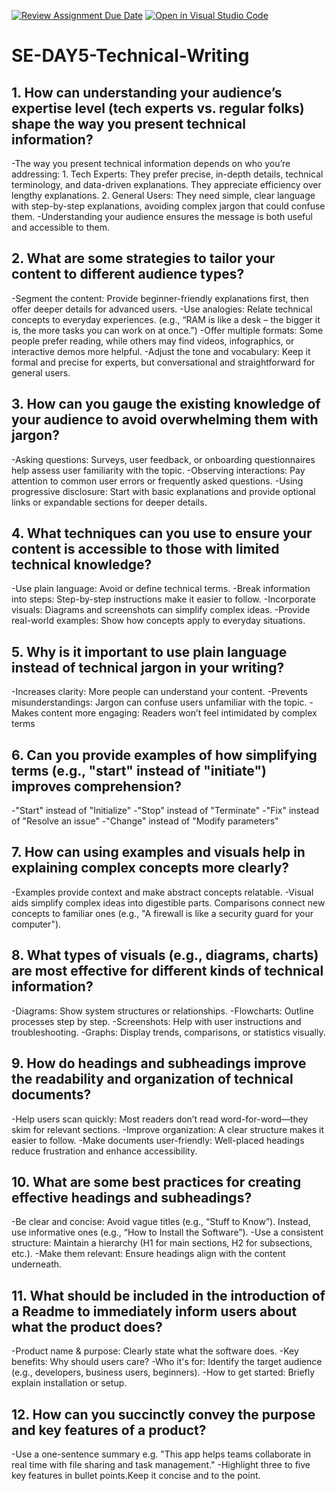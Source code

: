 [![Review Assignment Due Date](https://classroom.github.com/assets/deadline-readme-button-22041afd0340ce965d47ae6ef1cefeee28c7c493a6346c4f15d667ab976d596c.svg)](https://classroom.github.com/a/zsAR-pyY)
[![Open in Visual Studio Code](https://classroom.github.com/assets/open-in-vscode-2e0aaae1b6195c2367325f4f02e2d04e9abb55f0b24a779b69b11b9e10269abc.svg)](https://classroom.github.com/online_ide?assignment_repo_id=18791445&assignment_repo_type=AssignmentRepo)
# SE-DAY5-Technical-Writing
## 1. How can understanding your audience’s expertise level (tech experts vs. regular folks) shape the way you present technical information?
-The way you present technical information depends on who you’re addressing:
    1. Tech Experts: They prefer precise, in-depth details, technical terminology, and data-driven explanations. They appreciate efficiency over lengthy explanations.
    2. General Users: They need simple, clear language with step-by-step explanations, avoiding complex jargon that could confuse them.
-Understanding your audience ensures the message is both useful and accessible to them.


## 2. What are some strategies to tailor your content to different audience types?
-Segment the content: Provide beginner-friendly explanations first, then offer deeper details for advanced users.
-Use analogies: Relate technical concepts to everyday experiences. (e.g., “RAM is like a desk – the bigger it is, the more tasks you can work on at once.”)
-Offer multiple formats: Some people prefer reading, while others may find videos, infographics, or interactive demos more helpful.
-Adjust the tone and vocabulary: Keep it formal and precise for experts, but conversational and straightforward for general users.

## 3. How can you gauge the existing knowledge of your audience to avoid overwhelming them with jargon?
-Asking questions: Surveys, user feedback, or onboarding questionnaires help assess user familiarity with the topic.
-Observing interactions: Pay attention to common user errors or frequently asked questions.
-Using progressive disclosure: Start with basic explanations and provide optional links or expandable sections for deeper details.

## 4. What techniques can you use to ensure your content is accessible to those with limited technical knowledge?
-Use plain language: Avoid or define technical terms.
-Break information into steps: Step-by-step instructions make it easier to follow.
-Incorporate visuals: Diagrams and screenshots can simplify complex ideas.
-Provide real-world examples: Show how concepts apply to everyday situations.

## 5. Why is it important to use plain language instead of technical jargon in your writing?
-Increases clarity: More people can understand your content.
-Prevents misunderstandings: Jargon can confuse users unfamiliar with the topic.
-Makes content more engaging: Readers won’t feel intimidated by complex terms

## 6. Can you provide examples of how simplifying terms (e.g., "start" instead of "initiate") improves comprehension?
-"Start" instead of "Initialize"
-"Stop" instead of "Terminate"
-"Fix" instead of "Resolve an issue"
-"Change" instead of "Modify parameters"

## 7. How can using examples and visuals help in explaining complex concepts more clearly?
-Examples provide context and make abstract concepts relatable.
-Visual aids simplify complex ideas into digestible parts.
Comparisons connect new concepts to familiar ones (e.g., "A firewall is like a security guard for your computer").

## 8. What types of visuals (e.g., diagrams, charts) are most effective for different kinds of technical information?
-Diagrams: Show system structures or relationships.
-Flowcharts: Outline processes step by step.
-Screenshots: Help with user instructions and troubleshooting.
-Graphs: Display trends, comparisons, or statistics visually.

## 9. How do headings and subheadings improve the readability and organization of technical documents?
-Help users scan quickly: Most readers don’t read word-for-word—they skim for relevant sections.
-Improve organization: A clear structure makes it easier to follow.
-Make documents user-friendly: Well-placed headings reduce frustration and enhance accessibility.

## 10. What are some best practices for creating effective headings and subheadings?
-Be clear and concise: Avoid vague titles (e.g., “Stuff to Know”). Instead, use informative ones (e.g., “How to Install the Software”).
-Use a consistent structure: Maintain a hierarchy (H1 for main sections, H2 for subsections, etc.).
-Make them relevant: Ensure headings align with the content underneath.

## 11. What should be included in the introduction of a Readme to immediately inform users about what the product does?
-Product name & purpose: Clearly state what the software does.
-Key benefits: Why should users care?
-Who it's for: Identify the target audience (e.g., developers, business users, beginners).
-How to get started: Briefly explain installation or setup.

## 12. How can you succinctly convey the purpose and key features of a product?
-Use a one-sentence summary e.g. "This app helps teams collaborate in real time with file sharing and task management."
-Highlight three to five key features in bullet points.Keep it concise and to the point.
